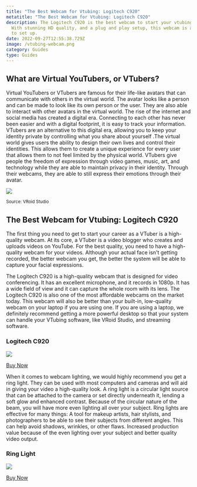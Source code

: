 ```yaml
---
title: "The Best Webcam for Vtubing: Logitech C920"
metatitle: "The Best Webcam for Vtubing: Logitech C920"
description: The Logitech C920 is the best webcam to start your vtubing career.
  With stunning HD quality, and a plug and play setup, this webcam is a breeze
  to set up.
date: 2022-09-27T12:55:38.729Z
image: /vtubing-webcam.png
category: Guides
type: Guides
---
```

## What are Virtual YouTubers, or VTubers?

Virtual YouTubers or VTubers are famous for their life-like avatars that can communicate with others in the virtual world. The avatar looks like a person and can be made to look like its own person or the user. They are also able to interact with other avatars in the virtual world. The rise of the internet and social media has created a digital era. Connecting to each other has never been easier and with a digital footprint, it is easy to track your information. VTubers are an alternative to this digital era, allowing you to keep your identity private by controlling what you share about yourself .The virtual world gives users the ability to design their own lives and control their identities. This allows them to create a unique experience for every user that allows them to not feel limited by the physical world. VTubers give people the freedom of expression through video games, music, art, and technology while they are able to maintain privacy in their identity. Through their webcams, they are able to still express their emotions through their avatar.

![](/best-webcam-vtuber.jpg)


<small>Source: VRoid Studio</small>

## The Best Webcam for Vtubing: Logitech C920

The first thing you need to get to start your career as a VTuber is a high-quality webcam. At its core, a VTuber is a video blogger who creates and uploads videos on YouTube. For the best quality, you need to have a high-quality webcam for your videos. Although your actual face isn't getting recorded, the better webcam you get, the better the system will be able to capture your facial expressions.

The Logitech C920 is a high-quality webcam that is designed for video conferencing. It has an excellent microphone, and it records in 1080p. It has a wide field of view and it can capture the whole room with its lens. The Logitech C920 is also one of the most affordable webcams on the market today. This webcam will also be better than your built-in, low-quality webcam on your laptop if you are using one. If you are using a laptop, we definitely recommend getting a more powerful desktop so that your system can handle your VTubing software, like VRoid Studio, and streaming software.

### Logitech C920

<a href="https://www.amazon.com/Logitech-Widescreen-Calling-Recording-Desktop/dp/B006JH8T3S?keywords=logitech+c920&link_code=qs&qid=1664284821&qu=eyJxc2MiOiIzLjExIiwicXNhIjoiMi44MCIsInFzcCI6IjIuNzYifQ%3D%3D&sr=8-3&ufe=app_do%3Aamzn1.fos.18ed3cb5-28d5-4975-8bc7-93deae8f9840&linkCode=li3&tag=gamestreamingsetup-20&linkId=85304eb63d32c4fab897376a22c7fc87&language=en_US&ref_=as_li_ss_il" target="_blank"><img border="0" src="//ws-na.amazon-adsystem.com/widgets/q?_encoding=UTF8&ASIN=B006JH8T3S&Format=_SL250_&ID=AsinImage&MarketPlace=US&ServiceVersion=20070822&WS=1&tag=gamestreamingsetup-20&language=en_US" ></a><img src="https://ir-na.amazon-adsystem.com/e/ir?t=gamestreamingsetup-20&language=en_US&l=li3&o=1&a=B006JH8T3S" width="1" height="1" border="0" alt="" style="border:none !important; margin:0px !important;" />

<a class="btn btn-primary" href="https://amzn.to/3xVJ04O">Buy Now</a>

When it comes to webcam lighting, we would highly recommend you get a ring light. They can be used with most computers and cameras and will aid in giving your video a high-quality look. A ring light is a circular light source that can be attached to the camera or set directly underneath it, lending a soft glow and enhanced contrast. Because of the circular nature of the beam, you will have more even lighting all over your subject. Ring lights are effective for many things: A tool for makeup artists, hair stylists, and photographers to be able to see their subjects from different angles. This can help avoid shadows, wrinkles, or other flaws. Increased production value because of the even lighting over your subject and better quality video output.

### Ring Light

<a href="https://www.amazon.com/Adjustable-Upgraded-Ringlight-Photography-Compatible/dp/B086ZXS6K3?crid=2G065JZ3SLQ6Z&keywords=ring+light&qid=1664284977&qu=eyJxc2MiOiI2LjM1IiwicXNhIjoiNi4xNSIsInFzcCI6IjYuMTEifQ%3D%3D&sprefix=ring+light%2Caps%2C86&sr=8-3&linkCode=li3&tag=gamestreamingsetup-20&linkId=e84ff5ebdfc3b57b1d6ef5ddc7333d98&language=en_US&ref_=as_li_ss_il" target="_blank"><img border="0" src="//ws-na.amazon-adsystem.com/widgets/q?_encoding=UTF8&ASIN=B086ZXS6K3&Format=_SL250_&ID=AsinImage&MarketPlace=US&ServiceVersion=20070822&WS=1&tag=gamestreamingsetup-20&language=en_US" ></a><img src="https://ir-na.amazon-adsystem.com/e/ir?t=gamestreamingsetup-20&language=en_US&l=li3&o=1&a=B086ZXS6K3" width="1" height="1" border="0" alt="" style="border:none !important; margin:0px !important;" />

<a class="btn btn-primary" href="https://amzn.to/3fodI04">Buy Now</a>